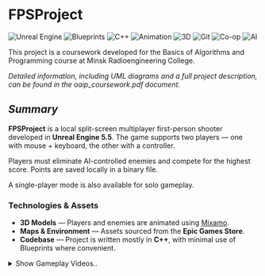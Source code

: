 # **FPSProject**

![Unreal Engine](https://img.shields.io/badge/-Unreal%20Engine-313131?style=flat-square&logo=unreal-engine&logoColor=white) ![Blueprints](https://img.shields.io/badge/-Blueprints-00457C?style=flat-square&logo=unreal-engine&logoColor=white) ![C++](https://img.shields.io/badge/-C++-00599C?style=flat-square&logo=c%2B%2B&logoColor=white) ![Animation](https://img.shields.io/badge/-Animation-FF6F61?style=flat-square&logo=adobe-animate&logoColor=white) ![3D](https://img.shields.io/badge/-3D-00CED1?style=flat-square&logo=blender&logoColor=white) ![Git](https://img.shields.io/badge/-Git-F05032?style=flat-square&logo=git&logoColor=white) ![Co-op](https://img.shields.io/badge/-Co--op-008080?style=flat-square&logo=people&logoColor=white) ![AI](https://img.shields.io/badge/-AI-FF6F61?style=flat-square&logo=tensorflow&logoColor=white)
  
This project is a coursework developed for the Basics of Algorithms and Programming course at Minsk Radioengineering College.

*Detailed information, including UML diagrams and a full project description, can be found in the oaip_coursework.pdf document.*
## *Summary*
**FPSProject** is a local split-screen multiplayer first-person shooter developed in **Unreal Engine 5.5**. The game supports two players — one with mouse + keyboard, the other with a controller.

Players must eliminate AI-controlled enemies and compete for the highest score. Points are saved locally in a binary file.

A single-player mode is also available for solo gameplay.

### Technologies & Assets

- **3D Models** — Players and enemies are animated using [Mixamo](https://www.mixamo.com/).
- **Maps & Environment** — Assets sourced from the **Epic Games Store**.
- **Codebase** — Project is written mostly in **C++**, with minimal use of Blueprints where convenient.


<details>
  <summary>Show Gameplay Videos..</summary>

  
  *All gameplay screenshots presented in the oaip_coursework.pdf document supplement A.*
  

   <p align="left">
  <a href="https://youtu.be/dY1Q17hXAIc" target="_blank">
    <img src="https://img.youtube.com/vi/dY1Q17hXAIc/0.jpg" width="400" alt="Gameplay Video 1">
  </a>
  <br/>
     <i>*click on vid to open*</i>
</p>

<p align="left">
  <a href="https://youtu.be/qgjF8SRwaDY" target="_blank">
    <img src="https://img.youtube.com/vi/qgjF8SRwaDY/0.jpg" width="400" alt="Gameplay Video 2">
  </a>
  <br/>
  <i>*click on vid to open*</i>
</p>


</details>
